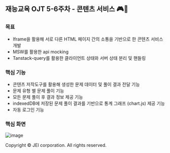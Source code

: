 ## 재능교육 OJT 5-6주차 -  콘텐츠 서비스 🎮🎈


### 목표
- Iframe을 활용해 서로 다른 HTML 페이지 간의 소통을 기반으로 한 콘텐츠 서비스 개발
- MSW를 활용한 api mocking
- Tanstack-query를 활용한 클라이언트 상태와 서버 상태 분리 및 핸들링
### 핵심 기능
- 콘텐츠 저작도구를 활용해 생성한 문제 데이터 및 풀이 결과 전달 기능
- 문제 유형 별 문제 풀이 기능
- 모든 문제 풀이 후 결과 정보 제공 기능 
- indexedDB에 저장된 문제 풀이 결과를 기반으로 통계 그래프 (chart.js) 제공 기능
- 자동 로그인 기능

### 핵심 화면
![image](https://github.com/Heojiyeon/jei-ojt-week5-6/assets/33304871/06981157-4caf-4b31-8fd2-4acee8e88b90)

Copyright © JEI corporation. All rights reserved. 

